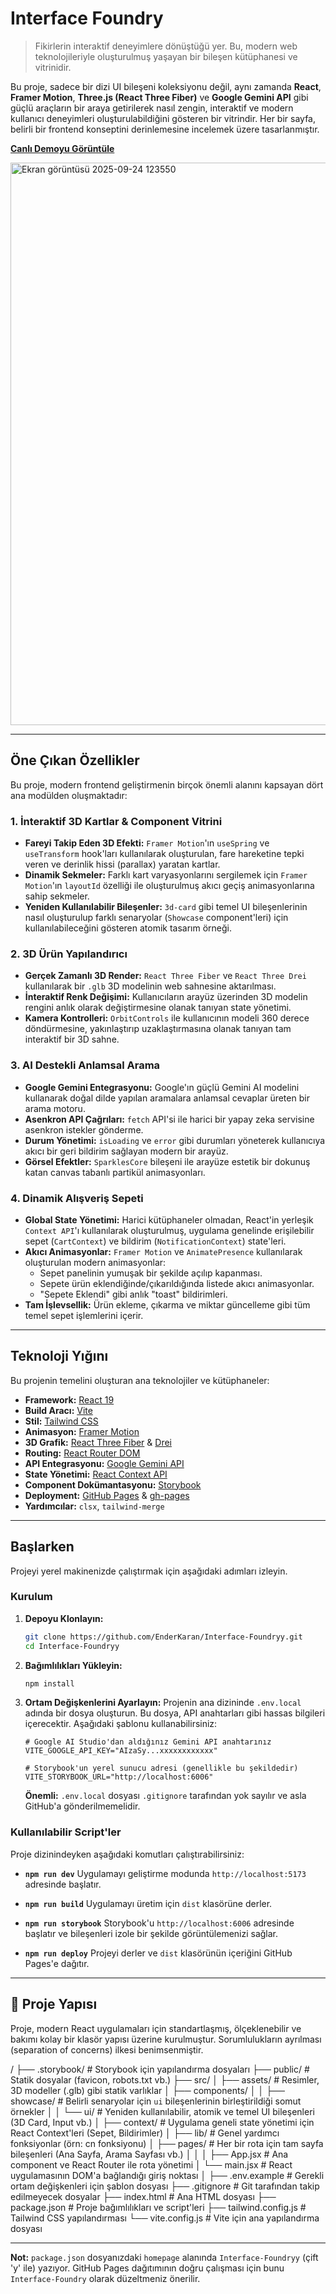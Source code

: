 # Interface Foundry

> Fikirlerin interaktif deneyimlere dönüştüğü yer. Bu, modern web teknolojileriyle oluşturulmuş yaşayan bir bileşen kütüphanesi ve vitrinidir.

Bu proje, sadece bir dizi UI bileşeni koleksiyonu değil, aynı zamanda **React**, **Framer Motion**, **Three.js (React Three Fiber)** ve **Google Gemini API** gibi güçlü araçların bir araya getirilerek nasıl zengin, interaktif ve modern kullanıcı deneyimleri oluşturulabildiğini gösteren bir vitrindir. Her bir sayfa, belirli bir frontend konseptini derinlemesine incelemek üzere tasarlanmıştır.

**[Canlı Demoyu Görüntüle](https://enderkaran.github.io/Interface-Foundryy/)**

<img width="1881" height="900" alt="Ekran görüntüsü 2025-09-24 123550" src="https://github.com/user-attachments/assets/96d34332-4230-4382-b81e-8fce482c0df7" />


---

## Öne Çıkan Özellikler

Bu proje, modern frontend geliştirmenin birçok önemli alanını kapsayan dört ana modülden oluşmaktadır:

### 1. İnteraktif 3D Kartlar & Component Vitrini
- **Fareyi Takip Eden 3D Efekti:** `Framer Motion`'ın `useSpring` ve `useTransform` hook'ları kullanılarak oluşturulan, fare hareketine tepki veren ve derinlik hissi (parallax) yaratan kartlar.
- **Dinamik Sekmeler:** Farklı kart varyasyonlarını sergilemek için `Framer Motion`'ın `layoutId` özelliği ile oluşturulmuş akıcı geçiş animasyonlarına sahip sekmeler.
- **Yeniden Kullanılabilir Bileşenler:** `3d-card` gibi temel UI bileşenlerinin nasıl oluşturulup farklı senaryolar (`Showcase` component'leri) için kullanılabileceğini gösteren atomik tasarım örneği.

### 2. 3D Ürün Yapılandırıcı
- **Gerçek Zamanlı 3D Render:** `React Three Fiber` ve `React Three Drei` kullanılarak bir `.glb` 3D modelinin web sahnesine aktarılması.
- **İnteraktif Renk Değişimi:** Kullanıcıların arayüz üzerinden 3D modelin rengini anlık olarak değiştirmesine olanak tanıyan state yönetimi.
- **Kamera Kontrolleri:** `OrbitControls` ile kullanıcının modeli 360 derece döndürmesine, yakınlaştırıp uzaklaştırmasına olanak tanıyan tam interaktif bir 3D sahne.

### 3. AI Destekli Anlamsal Arama
- **Google Gemini Entegrasyonu:** Google'ın güçlü Gemini AI modelini kullanarak doğal dilde yapılan aramalara anlamsal cevaplar üreten bir arama motoru.
- **Asenkron API Çağrıları:** `fetch` API'si ile harici bir yapay zeka servisine asenkron istekler gönderme.
- **Durum Yönetimi:** `isLoading` ve `error` gibi durumları yöneterek kullanıcıya akıcı bir geri bildirim sağlayan modern bir arayüz.
- **Görsel Efektler:** `SparklesCore` bileşeni ile arayüze estetik bir dokunuş katan canvas tabanlı partikül animasyonları.

### 4. Dinamik Alışveriş Sepeti
- **Global State Yönetimi:** Harici kütüphaneler olmadan, React'in yerleşik `Context API`'ı kullanılarak oluşturulmuş, uygulama genelinde erişilebilir sepet (`CartContext`) ve bildirim (`NotificationContext`) state'leri.
- **Akıcı Animasyonlar:** `Framer Motion` ve `AnimatePresence` kullanılarak oluşturulan modern animasyonlar:
  - Sepet panelinin yumuşak bir şekilde açılıp kapanması.
  - Sepete ürün eklendiğinde/çıkarıldığında listede akıcı animasyonlar.
  - "Sepete Eklendi" gibi anlık "toast" bildirimleri.
- **Tam İşlevsellik:** Ürün ekleme, çıkarma ve miktar güncelleme gibi tüm temel sepet işlemlerini içerir.

---

## Teknoloji Yığını

Bu projenin temelini oluşturan ana teknolojiler ve kütüphaneler:

- **Framework:** [React 19](https://react.dev/)
- **Build Aracı:** [Vite](https://vitejs.dev/)
- **Stil:** [Tailwind CSS](https://tailwindcss.com/)
- **Animasyon:** [Framer Motion](https://www.framer.com/motion/)
- **3D Grafik:** [React Three Fiber](https://docs.pmnd.rs/react-three-fiber/getting-started/introduction) & [Drei](https://github.com/pmndrs/drei)
- **Routing:** [React Router DOM](https://reactrouter.com/)
- **API Entegrasyonu:** [Google Gemini API](https://aistudio.google.com/)
- **State Yönetimi:** [React Context API](https://react.dev/learn/passing-data-deeply-with-context)
- **Component Dokümantasyonu:** [Storybook](https://storybook.js.org/)
- **Deployment:** [GitHub Pages](https://pages.github.com/) & [gh-pages](https://www.npmjs.com/package/gh-pages)
- **Yardımcılar:** `clsx`, `tailwind-merge`

---

## Başlarken

Projeyi yerel makinenizde çalıştırmak için aşağıdaki adımları izleyin.

### Kurulum

1.  **Depoyu Klonlayın:**
    ```bash
    git clone https://github.com/EnderKaran/Interface-Foundryy.git
    cd Interface-Foundryy
    ```

2.  **Bağımlılıkları Yükleyin:**
    ```bash
    npm install
    ```

3.  **Ortam Değişkenlerini Ayarlayın:**
    Projenin ana dizininde `.env.local` adında bir dosya oluşturun. Bu dosya, API anahtarları gibi hassas bilgileri içerecektir. Aşağıdaki şablonu kullanabilirsiniz:

    ```env
    # Google AI Studio'dan aldığınız Gemini API anahtarınız
    VITE_GOOGLE_API_KEY="AIzaSy...xxxxxxxxxxxx"

    # Storybook'un yerel sunucu adresi (genellikle bu şekildedir)
    VITE_STORYBOOK_URL="http://localhost:6006"
    ```
    **Önemli:** `.env.local` dosyası `.gitignore` tarafından yok sayılır ve asla GitHub'a gönderilmemelidir.

### Kullanılabilir Script'ler

Proje dizinindeyken aşağıdaki komutları çalıştırabilirsiniz:

-   **`npm run dev`**
    Uygulamayı geliştirme modunda `http://localhost:5173` adresinde başlatır.

-   **`npm run build`**
    Uygulamayı üretim için `dist` klasörüne derler.

-   **`npm run storybook`**
    Storybook'u `http://localhost:6006` adresinde başlatır ve bileşenleri izole bir şekilde görüntülemenizi sağlar.

-   **`npm run deploy`**
    Projeyi derler ve `dist` klasörünün içeriğini GitHub Pages'e dağıtır.

---

## 📂 Proje Yapısı

Proje, modern React uygulamaları için standartlaşmış, ölçeklenebilir ve bakımı kolay bir klasör yapısı üzerine kurulmuştur. Sorumlulukların ayrılması (separation of concerns) ilkesi benimsenmiştir.

/
├── .storybook/         # Storybook için yapılandırma dosyaları
├── public/             # Statik dosyalar (favicon, robots.txt vb.)
├── src/
│   ├── assets/         # Resimler, 3D modeller (.glb) gibi statik varlıklar
│   ├── components/
│   │   ├── showcase/   # Belirli senaryolar için `ui` bileşenlerinin birleştirildiği somut örnekler
│   │   └── ui/         # Yeniden kullanılabilir, atomik ve temel UI bileşenleri (3D Card, Input vb.)
│   ├── context/        # Uygulama geneli state yönetimi için React Context'leri (Sepet, Bildirimler)
│   ├── lib/            # Genel yardımcı fonksiyonlar (örn: cn fonksiyonu)
│   ├── pages/          # Her bir rota için tam sayfa bileşenleri (Ana Sayfa, Arama Sayfası vb.)
│   │
│   ├── App.jsx         # Ana component ve React Router ile rota yönetimi
│   └── main.jsx        # React uygulamasının DOM'a bağlandığı giriş noktası
│
├── .env.example        # Gerekli ortam değişkenleri için şablon dosyası
├── .gitignore          # Git tarafından takip edilmeyecek dosyalar
├── index.html          # Ana HTML dosyası
├── package.json        # Proje bağımlılıkları ve script'leri
├── tailwind.config.js  # Tailwind CSS yapılandırması
└── vite.config.js      # Vite için ana yapılandırma dosyası

---

**Not:** `package.json` dosyanızdaki `homepage` alanında `Interface-Foundryy` (çift 'y' ile) yazıyor. GitHub Pages dağıtımının doğru çalışması için bunu `Interface-Foundry` olarak düzeltmeniz önerilir.
